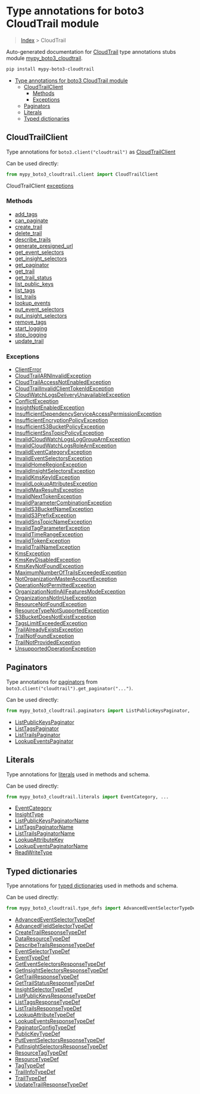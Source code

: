 # Type annotations for boto3 CloudTrail module

> [Index](../README.md) > CloudTrail

Auto-generated documentation for
[CloudTrail](https://boto3.amazonaws.com/v1/documentation/api/latest/reference/services/cloudtrail.html#CloudTrail)
type annotations stubs module
[mypy_boto3_cloudtrail](https://pypi.org/project/mypy-boto3-cloudtrail/).

```bash
pip install mypy-boto3-cloudtrail
```

- [Type annotations for boto3 CloudTrail module](#type-annotations-for-boto3-cloudtrail-module)
  - [CloudTrailClient](#cloudtrailclient)
    - [Methods](#methods)
    - [Exceptions](#exceptions)
  - [Paginators](#paginators)
  - [Literals](#literals)
  - [Typed dictionaries](#typed-dictionaries)

## CloudTrailClient

Type annotations for `boto3.client("cloudtrail")` as
[CloudTrailClient](./client.md)

Can be used directly:

```python
from mypy_boto3_cloudtrail.client import CloudTrailClient
```

CloudTrailClient [exceptions](./client.md#exceptions)

### Methods

- [add_tags](./client.md#add-tags)
- [can_paginate](./client.md#can-paginate)
- [create_trail](./client.md#create-trail)
- [delete_trail](./client.md#delete-trail)
- [describe_trails](./client.md#describe-trails)
- [generate_presigned_url](./client.md#generate-presigned-url)
- [get_event_selectors](./client.md#get-event-selectors)
- [get_insight_selectors](./client.md#get-insight-selectors)
- [get_paginator](./client.md#get-paginator)
- [get_trail](./client.md#get-trail)
- [get_trail_status](./client.md#get-trail-status)
- [list_public_keys](./client.md#list-public-keys)
- [list_tags](./client.md#list-tags)
- [list_trails](./client.md#list-trails)
- [lookup_events](./client.md#lookup-events)
- [put_event_selectors](./client.md#put-event-selectors)
- [put_insight_selectors](./client.md#put-insight-selectors)
- [remove_tags](./client.md#remove-tags)
- [start_logging](./client.md#start-logging)
- [stop_logging](./client.md#stop-logging)
- [update_trail](./client.md#update-trail)

### Exceptions

- [ClientError](./client.md#clienterror)
- [CloudTrailARNInvalidException](./client.md#cloudtrailarninvalidexception)
- [CloudTrailAccessNotEnabledException](./client.md#cloudtrailaccessnotenabledexception)
- [CloudTrailInvalidClientTokenIdException](./client.md#cloudtrailinvalidclienttokenidexception)
- [CloudWatchLogsDeliveryUnavailableException](./client.md#cloudwatchlogsdeliveryunavailableexception)
- [ConflictException](./client.md#conflictexception)
- [InsightNotEnabledException](./client.md#insightnotenabledexception)
- [InsufficientDependencyServiceAccessPermissionException](./client.md#insufficientdependencyserviceaccesspermissionexception)
- [InsufficientEncryptionPolicyException](./client.md#insufficientencryptionpolicyexception)
- [InsufficientS3BucketPolicyException](./client.md#insufficients3bucketpolicyexception)
- [InsufficientSnsTopicPolicyException](./client.md#insufficientsnstopicpolicyexception)
- [InvalidCloudWatchLogsLogGroupArnException](./client.md#invalidcloudwatchlogsloggrouparnexception)
- [InvalidCloudWatchLogsRoleArnException](./client.md#invalidcloudwatchlogsrolearnexception)
- [InvalidEventCategoryException](./client.md#invalideventcategoryexception)
- [InvalidEventSelectorsException](./client.md#invalideventselectorsexception)
- [InvalidHomeRegionException](./client.md#invalidhomeregionexception)
- [InvalidInsightSelectorsException](./client.md#invalidinsightselectorsexception)
- [InvalidKmsKeyIdException](./client.md#invalidkmskeyidexception)
- [InvalidLookupAttributesException](./client.md#invalidlookupattributesexception)
- [InvalidMaxResultsException](./client.md#invalidmaxresultsexception)
- [InvalidNextTokenException](./client.md#invalidnexttokenexception)
- [InvalidParameterCombinationException](./client.md#invalidparametercombinationexception)
- [InvalidS3BucketNameException](./client.md#invalids3bucketnameexception)
- [InvalidS3PrefixException](./client.md#invalids3prefixexception)
- [InvalidSnsTopicNameException](./client.md#invalidsnstopicnameexception)
- [InvalidTagParameterException](./client.md#invalidtagparameterexception)
- [InvalidTimeRangeException](./client.md#invalidtimerangeexception)
- [InvalidTokenException](./client.md#invalidtokenexception)
- [InvalidTrailNameException](./client.md#invalidtrailnameexception)
- [KmsException](./client.md#kmsexception)
- [KmsKeyDisabledException](./client.md#kmskeydisabledexception)
- [KmsKeyNotFoundException](./client.md#kmskeynotfoundexception)
- [MaximumNumberOfTrailsExceededException](./client.md#maximumnumberoftrailsexceededexception)
- [NotOrganizationMasterAccountException](./client.md#notorganizationmasteraccountexception)
- [OperationNotPermittedException](./client.md#operationnotpermittedexception)
- [OrganizationNotInAllFeaturesModeException](./client.md#organizationnotinallfeaturesmodeexception)
- [OrganizationsNotInUseException](./client.md#organizationsnotinuseexception)
- [ResourceNotFoundException](./client.md#resourcenotfoundexception)
- [ResourceTypeNotSupportedException](./client.md#resourcetypenotsupportedexception)
- [S3BucketDoesNotExistException](./client.md#s3bucketdoesnotexistexception)
- [TagsLimitExceededException](./client.md#tagslimitexceededexception)
- [TrailAlreadyExistsException](./client.md#trailalreadyexistsexception)
- [TrailNotFoundException](./client.md#trailnotfoundexception)
- [TrailNotProvidedException](./client.md#trailnotprovidedexception)
- [UnsupportedOperationException](./client.md#unsupportedoperationexception)

## Paginators

Type annotations for [paginators](./paginators.md) from
`boto3.client("cloudtrail").get_paginator("...")`.

Can be used directly:

```python
from mypy_boto3_cloudtrail.paginators import ListPublicKeysPaginator, ...
```

- [ListPublicKeysPaginator](./paginators.md#listpublickeyspaginator)
- [ListTagsPaginator](./paginators.md#listtagspaginator)
- [ListTrailsPaginator](./paginators.md#listtrailspaginator)
- [LookupEventsPaginator](./paginators.md#lookupeventspaginator)

## Literals

Type annotations for [literals](./literals.md) used in methods and schema.

Can be used directly:

```python
from mypy_boto3_cloudtrail.literals import EventCategory, ...
```

- [EventCategory](./literals.md#eventcategory)
- [InsightType](./literals.md#insighttype)
- [ListPublicKeysPaginatorName](./literals.md#listpublickeyspaginatorname)
- [ListTagsPaginatorName](./literals.md#listtagspaginatorname)
- [ListTrailsPaginatorName](./literals.md#listtrailspaginatorname)
- [LookupAttributeKey](./literals.md#lookupattributekey)
- [LookupEventsPaginatorName](./literals.md#lookupeventspaginatorname)
- [ReadWriteType](./literals.md#readwritetype)

## Typed dictionaries

Type annotations for [typed dictionaries](./type_defs.md) used in methods and
schema.

Can be used directly:

```python
from mypy_boto3_cloudtrail.type_defs import AdvancedEventSelectorTypeDef, ...
```

- [AdvancedEventSelectorTypeDef](./type_defs.md#advancedeventselectortypedef)
- [AdvancedFieldSelectorTypeDef](./type_defs.md#advancedfieldselectortypedef)
- [CreateTrailResponseTypeDef](./type_defs.md#createtrailresponsetypedef)
- [DataResourceTypeDef](./type_defs.md#dataresourcetypedef)
- [DescribeTrailsResponseTypeDef](./type_defs.md#describetrailsresponsetypedef)
- [EventSelectorTypeDef](./type_defs.md#eventselectortypedef)
- [EventTypeDef](./type_defs.md#eventtypedef)
- [GetEventSelectorsResponseTypeDef](./type_defs.md#geteventselectorsresponsetypedef)
- [GetInsightSelectorsResponseTypeDef](./type_defs.md#getinsightselectorsresponsetypedef)
- [GetTrailResponseTypeDef](./type_defs.md#gettrailresponsetypedef)
- [GetTrailStatusResponseTypeDef](./type_defs.md#gettrailstatusresponsetypedef)
- [InsightSelectorTypeDef](./type_defs.md#insightselectortypedef)
- [ListPublicKeysResponseTypeDef](./type_defs.md#listpublickeysresponsetypedef)
- [ListTagsResponseTypeDef](./type_defs.md#listtagsresponsetypedef)
- [ListTrailsResponseTypeDef](./type_defs.md#listtrailsresponsetypedef)
- [LookupAttributeTypeDef](./type_defs.md#lookupattributetypedef)
- [LookupEventsResponseTypeDef](./type_defs.md#lookupeventsresponsetypedef)
- [PaginatorConfigTypeDef](./type_defs.md#paginatorconfigtypedef)
- [PublicKeyTypeDef](./type_defs.md#publickeytypedef)
- [PutEventSelectorsResponseTypeDef](./type_defs.md#puteventselectorsresponsetypedef)
- [PutInsightSelectorsResponseTypeDef](./type_defs.md#putinsightselectorsresponsetypedef)
- [ResourceTagTypeDef](./type_defs.md#resourcetagtypedef)
- [ResourceTypeDef](./type_defs.md#resourcetypedef)
- [TagTypeDef](./type_defs.md#tagtypedef)
- [TrailInfoTypeDef](./type_defs.md#trailinfotypedef)
- [TrailTypeDef](./type_defs.md#trailtypedef)
- [UpdateTrailResponseTypeDef](./type_defs.md#updatetrailresponsetypedef)
